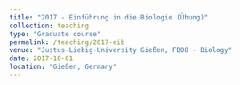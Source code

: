```yaml
---
title: "2017 - Einführung in die Biologie (Übung)"
collection: teaching
type: "Graduate course"
permalink: /teaching/2017-eib
venue: "Justus-Liebig-University Gießen, FB08 - Biology"
date: 2017-10-01
location: "Gießen, Germany"
---
```

